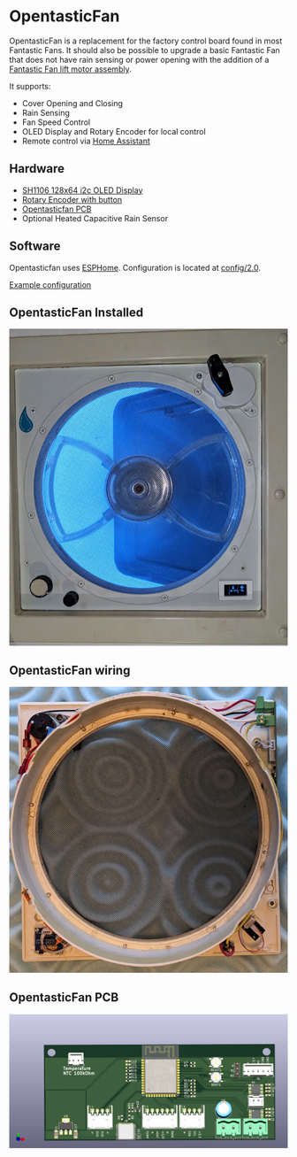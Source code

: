 # OpentasticFan
OpentasticFan is a replacement for the factory control board found in most Fantastic Fans. It should also be possible to upgrade a basic Fantastic Fan that does not have rain sensing or power opening with the addition of a [Fantastic Fan lift motor assembly](https://www.etrailer.com/Accessories-and-Parts/Fantastic-Vent/FVK6010-80.html).

It supports:
- Cover Opening and Closing
- Rain Sensing
- Fan Speed Control 
- OLED Display and Rotary Encoder for local control
- Remote control via [Home Assistant](https://www.home-assistant.io/)


## Hardware

- [SH1106 128x64 i2c OLED Display](https://www.amazon.ca/dp/B085RYPHT2)
- [Rotary Encoder with button](https://www.amazon.ca/WayinTop-Degree-Encoder-Development-Arduino/dp/B07T3672VK/)
- [Opentasticfan PCB](hardware/2.0)
- Optional Heated Capacitive Rain Sensor

## Software
Opentasticfan uses [ESPHome](https://esphome.io). Configuration is located at [config/2.0](config/2.0).

[Example configuration](config/2.0/example.yaml)

## OpentasticFan Installed
![OpentasticFan Installed](media/installed.jpg)

## OpentasticFan wiring
![OpentasticFan Wiring](media/wiring.jpg)

## OpentasticFan PCB
![PCB](hardware/3.0/RV_Fan.png)